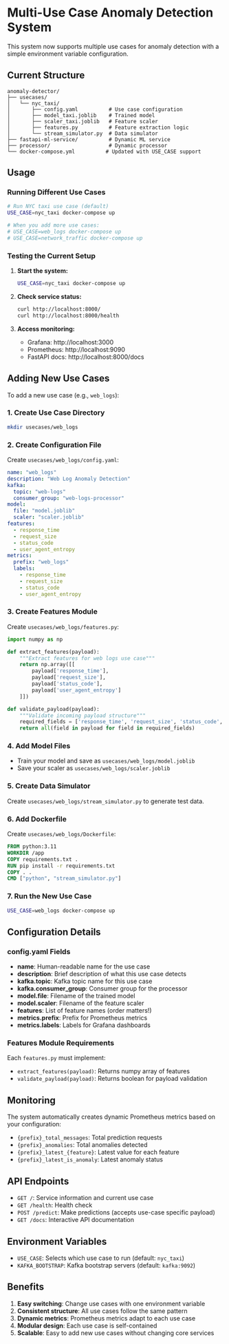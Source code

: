 # Multi-Use Case Anomaly Detection System

This system now supports multiple use cases for anomaly detection with a simple environment variable configuration.

## Current Structure

```
anomaly-detector/
├── usecases/
│   └── nyc_taxi/
│       ├── config.yaml          # Use case configuration
│       ├── model_taxi.joblib    # Trained model
│       ├── scaler_taxi.joblib   # Feature scaler
│       ├── features.py          # Feature extraction logic
│       └── stream_simulator.py  # Data simulator
├── fastapi-ml-service/          # Dynamic ML service
├── processor/                   # Dynamic processor
└── docker-compose.yml          # Updated with USE_CASE support
```

## Usage

### Running Different Use Cases

```bash
# Run NYC taxi use case (default)
USE_CASE=nyc_taxi docker-compose up

# When you add more use cases:
# USE_CASE=web_logs docker-compose up
# USE_CASE=network_traffic docker-compose up
```

### Testing the Current Setup

1. **Start the system:**
   ```bash
   USE_CASE=nyc_taxi docker-compose up
   ```

2. **Check service status:**
   ```bash
   curl http://localhost:8000/
   curl http://localhost:8000/health
   ```

3. **Access monitoring:**
   - Grafana: http://localhost:3000
   - Prometheus: http://localhost:9090
   - FastAPI docs: http://localhost:8000/docs

## Adding New Use Cases

To add a new use case (e.g., `web_logs`):

### 1. Create Use Case Directory
```bash
mkdir usecases/web_logs
```

### 2. Create Configuration File
Create `usecases/web_logs/config.yaml`:
```yaml
name: "web_logs"
description: "Web Log Anomaly Detection"
kafka:
  topic: "web-logs"
  consumer_group: "web-logs-processor"
model:
  file: "model.joblib"
  scaler: "scaler.joblib"
features:
  - response_time
  - request_size
  - status_code
  - user_agent_entropy
metrics:
  prefix: "web_logs"
  labels:
    - response_time
    - request_size
    - status_code
    - user_agent_entropy
```

### 3. Create Features Module
Create `usecases/web_logs/features.py`:
```python
import numpy as np

def extract_features(payload):
    """Extract features for web logs use case"""
    return np.array([[
        payload['response_time'],
        payload['request_size'],
        payload['status_code'],
        payload['user_agent_entropy']
    ]])

def validate_payload(payload):
    """Validate incoming payload structure"""
    required_fields = ['response_time', 'request_size', 'status_code', 'user_agent_entropy']
    return all(field in payload for field in required_fields)
```

### 4. Add Model Files
- Train your model and save as `usecases/web_logs/model.joblib`
- Save your scaler as `usecases/web_logs/scaler.joblib`

### 5. Create Data Simulator
Create `usecases/web_logs/stream_simulator.py` to generate test data.

### 6. Add Dockerfile
Create `usecases/web_logs/Dockerfile`:
```dockerfile
FROM python:3.11
WORKDIR /app
COPY requirements.txt .
RUN pip install -r requirements.txt
COPY . .
CMD ["python", "stream_simulator.py"]
```

### 7. Run the New Use Case
```bash
USE_CASE=web_logs docker-compose up
```

## Configuration Details

### config.yaml Fields

- **name**: Human-readable name for the use case
- **description**: Brief description of what this use case detects
- **kafka.topic**: Kafka topic name for this use case
- **kafka.consumer_group**: Consumer group for the processor
- **model.file**: Filename of the trained model
- **model.scaler**: Filename of the feature scaler
- **features**: List of feature names (order matters!)
- **metrics.prefix**: Prefix for Prometheus metrics
- **metrics.labels**: Labels for Grafana dashboards

### Features Module Requirements

Each `features.py` must implement:
- `extract_features(payload)`: Returns numpy array of features
- `validate_payload(payload)`: Returns boolean for payload validation

## Monitoring

The system automatically creates dynamic Prometheus metrics based on your configuration:
- `{prefix}_total_messages`: Total prediction requests
- `{prefix}_anomalies`: Total anomalies detected
- `{prefix}_latest_{feature}`: Latest value for each feature
- `{prefix}_latest_is_anomaly`: Latest anomaly status

## API Endpoints

- `GET /`: Service information and current use case
- `GET /health`: Health check
- `POST /predict`: Make predictions (accepts use-case specific payload)
- `GET /docs`: Interactive API documentation

## Environment Variables

- `USE_CASE`: Selects which use case to run (default: `nyc_taxi`)
- `KAFKA_BOOTSTRAP`: Kafka bootstrap servers (default: `kafka:9092`)

## Benefits

1. **Easy switching**: Change use cases with one environment variable
2. **Consistent structure**: All use cases follow the same pattern
3. **Dynamic metrics**: Prometheus metrics adapt to each use case
4. **Modular design**: Each use case is self-contained
5. **Scalable**: Easy to add new use cases without changing core services 